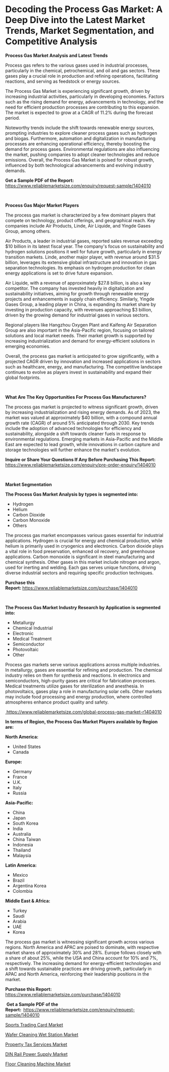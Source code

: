 <p><h1>Decoding the Process Gas Market: A Deep Dive into the Latest Market Trends, Market Segmentation, and Competitive Analysis</h1></p><p><strong>Process Gas Market Analysis and Latest Trends</strong></p>
<p><p>Process gas refers to the various gases used in industrial processes, particularly in the chemical, petrochemical, and oil and gas sectors. These gases play a crucial role in production and refining operations, facilitating reactions, and serving as feedstock or energy sources.</p><p>The Process Gas Market is experiencing significant growth, driven by increasing industrial activities, particularly in developing economies. Factors such as the rising demand for energy, advancements in technology, and the need for efficient production processes are contributing to this expansion. The market is expected to grow at a CAGR of 11.2% during the forecast period. </p><p>Noteworthy trends include the shift towards renewable energy sources, prompting industries to explore cleaner process gases such as hydrogen and biogas. Furthermore, automation and digitalization in manufacturing processes are enhancing operational efficiency, thereby boosting the demand for process gases. Environmental regulations are also influencing the market, pushing companies to adopt cleaner technologies and reduce emissions. Overall, the Process Gas Market is poised for robust growth, influenced by both technological advancements and evolving industry demands.</p></p>
<p><strong>Get a Sample PDF of the Report:&nbsp;</strong> <a href="https://www.reliablemarketsize.com/enquiry/request-sample/1404010?utm_campaign=1349&utm_medium=2&utm_source=Github&utm_content=ia&utm_term=23102024&utm_id=process-gas">https://www.reliablemarketsize.com/enquiry/request-sample/1404010</a></p>
<p>&nbsp;</p>
<p><strong>Process Gas Major Market Players</strong></p>
<p><p>The process gas market is characterized by a few dominant players that compete on technology, product offerings, and geographical reach. Key companies include Air Products, Linde, Air Liquide, and Yingde Gases Group, among others. </p><p>Air Products, a leader in industrial gases, reported sales revenue exceeding $10 billion in its latest fiscal year. The company's focus on sustainability and hydrogen solutions positions it well for future growth, particularly in energy transition markets. Linde, another major player, with revenue around $31.5 billion, leverages its extensive global infrastructure and innovation in gas separation technologies. Its emphasis on hydrogen production for clean energy applications is set to drive future expansion.</p><p>Air Liquide, with a revenue of approximately $27.8 billion, is also a key competitor. The company has invested heavily in digitalization and sustainability initiatives, aiming for growth through renewable energy projects and enhancements in supply chain efficiency. Similarly, Yingde Gases Group, a leading player in China, is expanding its market share by investing in production capacity, with revenues approaching $3 billion, driven by the growing demand for industrial gases in various sectors.</p><p>Regional players like Hangzhou Oxygen Plant and Kaifeng Air Separation Group are also important in the Asia-Pacific region, focusing on tailored solutions and local market needs. Their market growth is supported by increasing industrialization and demand for energy-efficient solutions in emerging economies.</p><p>Overall, the process gas market is anticipated to grow significantly, with a projected CAGR driven by innovation and increased applications in sectors such as healthcare, energy, and manufacturing. The competitive landscape continues to evolve as players invest in sustainability and expand their global footprints.</p></p>
<p>&nbsp;</p>
<p><strong>What Are The Key Opportunities For Process Gas Manufacturers?</strong></p>
<p><p>The process gas market is projected to witness significant growth, driven by increasing industrialization and rising energy demands. As of 2023, the market was valued at approximately $40 billion, with a compound annual growth rate (CAGR) of around 5% anticipated through 2030. Key trends include the adoption of advanced technologies for efficiency and sustainability, alongside a shift towards cleaner fuels in response to environmental regulations. Emerging markets in Asia-Pacific and the Middle East are expected to lead growth, while innovations in carbon capture and storage technologies will further enhance the market's evolution.</p></p>
<p><strong>Inquire or Share Your Questions If Any Before Purchasing This Report:</strong> <a href="https://www.reliablemarketsize.com/enquiry/pre-order-enquiry/1404010?utm_campaign=1349&utm_medium=2&utm_source=Github&utm_content=ia&utm_term=23102024&utm_id=process-gas">https://www.reliablemarketsize.com/enquiry/pre-order-enquiry/1404010</a></p>
<p>&nbsp;</p>
<p><strong>Market Segmentation</strong></p>
<p><strong>The Process Gas Market Analysis by types is segmented into:</strong></p>
<p><ul><li>Hydrogen</li><li>Helium</li><li>Carbon Dioxide</li><li>Carbon Monoxide</li><li>Others</li></ul></p>
<p><p>The process gas market encompasses various gases essential for industrial applications. Hydrogen is crucial for energy and chemical production, while helium is primarily used in cryogenics and electronics. Carbon dioxide plays a vital role in food preservation, enhanced oil recovery, and greenhouse applications. Carbon monoxide is significant in steel manufacturing and chemical synthesis. Other gases in this market include nitrogen and argon, used for inerting and welding. Each gas serves unique functions, driving diverse industrial sectors and requiring specific production techniques.</p></p>
<p><strong>Purchase this Report:&nbsp;</strong><a href="https://www.reliablemarketsize.com/purchase/1404010?utm_campaign=1349&utm_medium=2&utm_source=Github&utm_content=ia&utm_term=23102024&utm_id=process-gas">https://www.reliablemarketsize.com/purchase/1404010</a></p>
<p>&nbsp;</p>
<p><strong>The Process Gas Market Industry Research by Application is segmented into:</strong></p>
<p><ul><li>Metallurgy</li><li>Chemical Industrial</li><li>Electronic</li><li>Medical Treatment</li><li>Semiconductor</li><li>Photovoltaic</li><li>Other</li></ul></p>
<p><p>Process gas markets serve various applications across multiple industries. In metallurgy, gases are essential for refining and production. The chemical industry relies on them for synthesis and reactions. In electronics and semiconductors, high-purity gases are critical for fabrication processes. Medical treatments utilize gases for sterilization and anesthesia. In photovoltaics, gases play a role in manufacturing solar cells. Other markets may include food processing and energy production, where controlled atmospheres enhance product quality and safety.</p></p>
<p><a href="https://www.reliablemarketsize.com/global-process-gas-market-r1404010?utm_campaign=1349&utm_medium=2&utm_source=Github&utm_content=ia&utm_term=23102024&utm_id=process-gas">&nbsp;https://www.reliablemarketsize.com/global-process-gas-market-r1404010</a></p>
<p><strong>In terms of Region, the Process Gas Market Players available by Region are:</strong></p>
<p>
    <p> <strong> North America: </strong>
        <ul>
            <li>United States</li>
            <li>Canada</li>
        </ul>
        </p> 
    <p> <strong> Europe: </strong>
        <ul>
            <li>Germany</li>
            <li>France</li>
            <li>U.K.</li>
            <li>Italy</li>
            <li>Russia</li>
        </ul>
        </p> 
    <p> <strong> Asia-Pacific: </strong>
        <ul>
            <li>China</li>
            <li>Japan</li>
            <li>South Korea</li>
            <li>India</li>
            <li>Australia</li>
            <li>China Taiwan</li>
            <li>Indonesia</li>
            <li>Thailand</li>
            <li>Malaysia</li>
        </ul>
        </p> 
    <p> <strong> Latin America: </strong>
        <ul>
            <li>Mexico</li>
            <li>Brazil</li>
            <li>Argentina Korea</li>
            <li>Colombia</li>
        </ul>
        </p> 
    <p> <strong> Middle East & Africa: </strong>
        <ul>
            <li>Turkey</li>
            <li>Saudi</li>
            <li>Arabia</li>
            <li>UAE</li>
            <li>Korea</li>
        </ul>
    </p>
    </p>
<p><p>The process gas market is witnessing significant growth across various regions. North America and APAC are poised to dominate, with respective market shares of approximately 30% and 28%. Europe follows closely with a share of about 25%, while the USA and China account for 10% and 7%, respectively. The increasing demand for energy-efficient technologies and a shift towards sustainable practices are driving growth, particularly in APAC and North America, reinforcing their leadership positions in the market.</p></p>
<p><strong>Purchase this Report: </strong><a href="https://www.reliablemarketsize.com/purchase/1404010?utm_campaign=1349&utm_medium=2&utm_source=Github&utm_content=ia&utm_term=23102024&utm_id=process-gas">https://www.reliablemarketsize.com/purchase/1404010</a></p>
<p>&nbsp;<strong>Get a Sample PDF of the Report:&nbsp;&nbsp;</strong><a href="https://www.reliablemarketsize.com/enquiry/request-sample/1404010?utm_campaign=1349&utm_medium=2&utm_source=Github&utm_content=ia&utm_term=23102024&utm_id=process-gas">https://www.reliablemarketsize.com/enquiry/request-sample/1404010</a></p>
<p><strong></strong></p>
<p><p><a href="https://www.linkedin.com/pulse/sports-trading-card-market-drivers-challenges-forecast-pr0af?utm_campaign=1349&utm_medium=2&utm_source=Github&utm_content=ia&utm_term=23102024&utm_id=process-gas">Sports Trading Card Market</a></p><p><a href="https://github.com/ashepherd82/Market-Research-Report-List-6/blob/main/wafer-cleaning-wet-station-market.md?utm_campaign=1349&utm_medium=2&utm_source=Github&utm_content=ia&utm_term=23102024&utm_id=process-gas">Wafer Cleaning Wet Station Market</a></p><p><a href="https://www.linkedin.com/pulse/in-depth-analysis-global-property-tax-services-market-wytgf?utm_campaign=1349&utm_medium=2&utm_source=Github&utm_content=ia&utm_term=23102024&utm_id=process-gas">Property Tax Services Market</a></p><p><a href="https://issuu.com/reportprime-2/docs/din-rail-power-supply-market-size-2_b8233b8004ff05?utm_campaign=1349&utm_medium=2&utm_source=Github&utm_content=ia&utm_term=23102024&utm_id=process-gas">DIN Rail Power Supply Market</a></p><p><a href="https://issuu.com/reportprime-2/docs/floor-cleaning-machine-market-size-_9cbb0ddd77b735?utm_campaign=1349&utm_medium=2&utm_source=Github&utm_content=ia&utm_term=23102024&utm_id=process-gas">Floor Cleaning Machine Market</a></p></p>